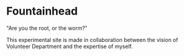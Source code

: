 # Fountainhead

"Are you the root, or the worm?"

This experimental site is made in collaboration between the vision of Volunteer Department and the expertise of myself.